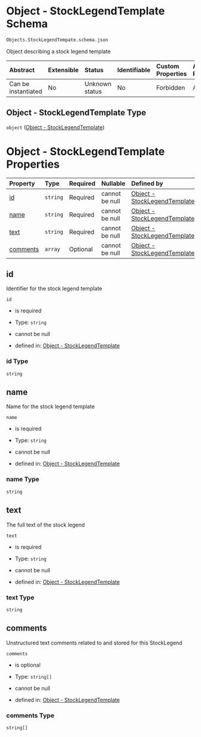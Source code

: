 # Object - StockLegendTemplate Schema

```txt
Objects.StockLegendTempate.schema.json
```

Object describing a stock legend template

| Abstract            | Extensible | Status         | Identifiable | Custom Properties | Additional Properties | Access Restrictions | Defined In                                                                                               |
| :------------------ | :--------- | :------------- | :----------- | :---------------- | :-------------------- | :------------------ | :------------------------------------------------------------------------------------------------------- |
| Can be instantiated | No         | Unknown status | No           | Forbidden         | Allowed               | none                | [StockLegendTemplate.schema.json](../out/objects/StockLegendTemplate.schema.json "open original schema") |

## Object - StockLegendTemplate Type

`object` ([Object - StockLegendTemplate](stocklegendtemplate.md))

# Object - StockLegendTemplate Properties

| Property              | Type     | Required | Nullable       | Defined by                                                                                                                                                     |
| :-------------------- | :------- | :------- | :------------- | :------------------------------------------------------------------------------------------------------------------------------------------------------------- |
| [id](#id)             | `string` | Required | cannot be null | [Object - StockLegendTemplate](stocklegendtemplate-properties-id.md "Objects.StockLegendTempate.schema.json#/properties/id")                                   |
| [name](#name)         | `string` | Required | cannot be null | [Object - StockLegendTemplate](stocklegendtemplate-properties-name.md "Objects.StockLegendTempate.schema.json#/properties/name")                               |
| [text](#text)         | `string` | Required | cannot be null | [Object - StockLegendTemplate](stocklegendtemplate-properties-text.md "Objects.StockLegendTempate.schema.json#/properties/text")                               |
| [comments](#comments) | `array`  | Optional | cannot be null | [Object - StockLegendTemplate](stocklegendtemplate-properties-stocklegendtemplate---comments.md "Objects.StockLegendTempate.schema.json#/properties/comments") |

## id

Identifier for the stock legend template

`id`

*   is required

*   Type: `string`

*   cannot be null

*   defined in: [Object - StockLegendTemplate](stocklegendtemplate-properties-id.md "Objects.StockLegendTempate.schema.json#/properties/id")

### id Type

`string`

## name

Name for the stock legend template

`name`

*   is required

*   Type: `string`

*   cannot be null

*   defined in: [Object - StockLegendTemplate](stocklegendtemplate-properties-name.md "Objects.StockLegendTempate.schema.json#/properties/name")

### name Type

`string`

## text

The full text of the stock legend

`text`

*   is required

*   Type: `string`

*   cannot be null

*   defined in: [Object - StockLegendTemplate](stocklegendtemplate-properties-text.md "Objects.StockLegendTempate.schema.json#/properties/text")

### text Type

`string`

## comments

Unstructured text comments related to and stored for this StockLegend

`comments`

*   is optional

*   Type: `string[]`

*   cannot be null

*   defined in: [Object - StockLegendTemplate](stocklegendtemplate-properties-stocklegendtemplate---comments.md "Objects.StockLegendTempate.schema.json#/properties/comments")

### comments Type

`string[]`
